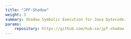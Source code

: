 ```yaml
---
title: "JPF-Shadow"
weight: 3
summary: Shadow Symbolic Execution for Java bytecode.
params:
    repository: https://github.com/hub-se/jpf-shadow
---
```

